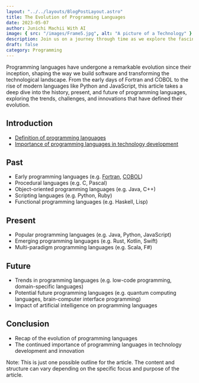 ```yaml
---
layout: "../../layouts/BlogPostLayout.astro"
title: The Evolution of Programming Languages
date: 2023-05-07
author: Junichi Machii With AI
image: { src: "/images/Frame5.jpg", alt: "A picture of a Technology" }
description: Join us on a journey through time as we explore the fascinating evolution of programming languages, from their humble beginnings to the cutting-edge languages of today and the potential languages of tomorrow. Discover the key paradigms and trends that have shaped their development, and gain insights into how these languages continue to shape the world of technology and innovation.
draft: false
category: Programming
---
```


Programming languages have undergone a remarkable evolution since their inception, shaping the way we build software and transforming the technological landscape. From the early days of Fortran and COBOL to the rise of modern languages like Python and JavaScript, this article takes a deep dive into the history, present, and future of programming languages, exploring the trends, challenges, and innovations that have defined their evolution.

## Introduction

- [Definition of programming languages](../post-8)
- [Importance of programming languages in technology development](post-9.m)

## Past

- Early programming languages (e.g. [Fortran](../post-10), [COBOL](./post-11))
- Procedural languages (e.g. C, Pascal)
- Object-oriented programming languages (e.g. Java, C++)
- Scripting languages (e.g. Python, Ruby)
- Functional programming languages (e.g. Haskell, Lisp)

## Present

- Popular programming languages (e.g. Java, Python, JavaScript)
- Emerging programming languages (e.g. Rust, Kotlin, Swift)
- Multi-paradigm programming languages (e.g. Scala, F#)

## Future

- Trends in programming languages (e.g. low-code programming, domain-specific languages)
- Potential future programming languages (e.g. quantum computing languages, brain-computer interface programming)
- Impact of artificial intelligence on programming languages

## Conclusion

- Recap of the evolution of programming languages
- The continued importance of programming languages in technology development and innovation

Note: This is just one possible outline for the article. The content and structure can vary depending on the specific focus and purpose of the article.
